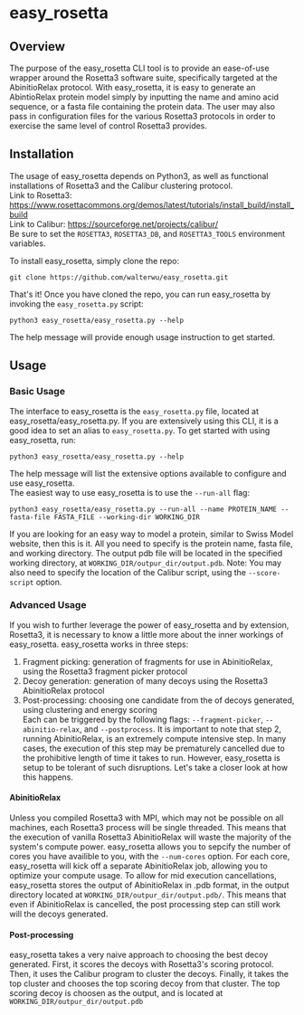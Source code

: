 # easy_rosetta

## Overview
The purpose of the easy_rosetta CLI tool is to provide an ease-of-use wrapper around the Rosetta3 software suite, specifically targeted at the AbinitioRelax protocol. With easy_rosetta, it is easy to generate an AbintioRelax protein model simply by inputting the name and amino acid sequence, or a fasta file containing the protein data. The user may also pass in configuration files for the various Rosetta3 protocols in order to exercise the same level of control Rosetta3 provides.

## Installation
The usage of easy_rosetta depends on Python3, as well as functional installations of Rosetta3 and the Calibur clustering protocol.</br>
Link to Rosetta3: https://www.rosettacommons.org/demos/latest/tutorials/install_build/install_build<br />
Link to Calibur: https://sourceforge.net/projects/calibur/<br />
Be sure to set the `ROSETTA3`, `ROSETTA3_DB`, and `ROSETTA3_TOOLS` environment variables.<br />

To install easy_rosetta, simply clone the repo:<br />
```
git clone https://github.com/walterwu/easy_rosetta.git
```
That's it! Once you have cloned the repo, you can run easy_rosetta by invoking the `easy_rosetta.py` script:<br />
```
python3 easy_rosetta/easy_rosetta.py --help
```
The help message will provide enough usage instruction to get started.
  
## Usage
### Basic Usage
The interface to easy_rosetta is the `easy_rosetta.py` file, located at easy_rosetta/easy_rosetta.py. If you are extensively using this CLI, it is a good idea to set an alias to `easy_rosetta.py`. To get started with using easy_rosetta, run:<br />
```
python3 easy_rosetta/easy_rosetta.py --help
```
The help message will list the extensive options available to configure and use easy_rosetta.<br />
The easiest way to use easy_rosetta is to use the `--run-all` flag:<br />
```
python3 easy_rosetta/easy_rosetta.py --run-all --name PROTEIN_NAME --fasta-file FASTA_FILE --working-dir WORKING_DIR
```
If you are looking for an easy way to model a protein, similar to Swiss Model website, then this is it. All you need to specify is the protein name, fasta file, and working directory. The output pdb file will be located in the specified working directory, at `WORKING_DIR/outpur_dir/output.pdb`. 
Note: You may also need to specify the location of the Calibur script, using the `--score-script` option.
### Advanced Usage
If you wish to further leverage the power of easy_rosetta and by extension, Rosetta3, it is necessary to know a little more about the inner workings of easy_rosetta. easy_rosetta works in three steps:<br />
1. Fragment picking: generation of fragments for use in AbinitioRelax, using the Rosetta3 fragment picker protocol<br />
2. Decoy generation: generation of many decoys using the Rosetta3 AbinitioRelax protocol<br />
3. Post-processing: choosing one candidate from the of decoys generated, using clustering and energy scoring<br />
Each can be triggered by the following flags: `--fragment-picker`, `--abinitio-relax`, and `--postprocess`. It is important to note that step 2, running AbinitioRelax, is an extremely compute intensive step. In many cases, the execution of this step may be prematurely cancelled due to the prohibitive length of time it takes to run. However, easy_rosetta is setup to be tolerant of such disruptions. Let's take a closer look at how this happens.
#### AbinitioRelax
Unless you compiled Rosetta3 with MPI, which may not be possible on all machines, each Rosetta3 process will be single threaded. This means that the execution of vanilla Rosetta3 AbinitioRelax will waste the majority of the system's compute power. easy_rosetta allows you to sepcify the number of cores you have availible to you, with the `--num-cores` option. For each core, easy_rosetta will kick off a separate AbinitioRelax job, allowing you to optimize your compute usage. To allow for mid execution cancellations, easy_rosetta stores the output of AbinitioRelax in .pdb format, in the output directory located at `WORKING_DIR/outpur_dir/output.pdb/`. This means that even if AbinitioRelax is cancelled, the post processing step can still work will the decoys generated. 
#### Post-processing
easy_rosetta takes a very naive approach to choosing the best decoy generated. First, it scores the decoys with Rosetta3's scoring protocol. Then, it uses the Calibur program to cluster the decoys. Finally, it takes the top cluster and chooses the top scoring decoy from that cluster. The top scoring decoy is choosen as the output, and is located at `WORKING_DIR/outpur_dir/output.pdb`


